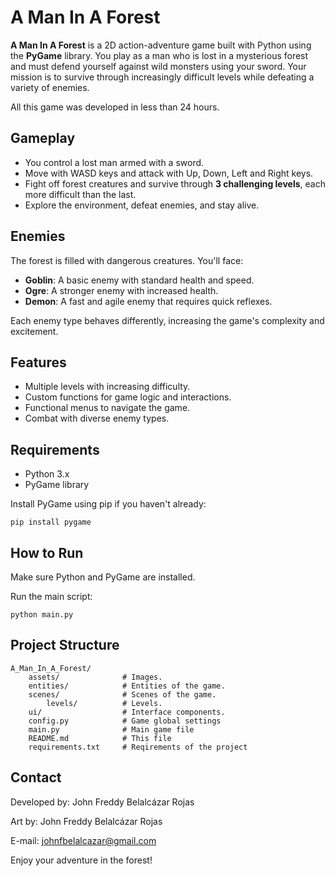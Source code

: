 # A Man In A Forest

**A Man In A Forest** is a 2D action-adventure game built with Python using the **PyGame** library. You play as a man who is lost in a mysterious forest and must defend yourself against wild monsters using your sword. Your mission is to survive through increasingly difficult levels while defeating a variety of enemies.

All this game was developed in less than 24 hours.

## Gameplay

- You control a lost man armed with a sword.
- Move with WASD keys and attack with Up, Down, Left and Right keys.
- Fight off forest creatures and survive through **3 challenging levels**, each more difficult than the last.
- Explore the environment, defeat enemies, and stay alive.

## Enemies

The forest is filled with dangerous creatures. You'll face:

- **Goblin**: A basic enemy with standard health and speed.
- **Ogre**: A stronger enemy with increased health.
- **Demon**: A fast and agile enemy that requires quick reflexes.

Each enemy type behaves differently, increasing the game's complexity and excitement.

## Features

- Multiple levels with increasing difficulty.
- Custom functions for game logic and interactions.
- Functional menus to navigate the game.
- Combat with diverse enemy types.

## Requirements

- Python 3.x
- PyGame library

Install PyGame using pip if you haven't already:

```
pip install pygame
```

## How to Run

Make sure Python and PyGame are installed.

Run the main script:

```
python main.py
```

## Project Structure

```
A_Man_In_A_Forest/
	assets/              # Images.
	entities/            # Entities of the game.
	scenes/              # Scenes of the game.
		levels/          # Levels.
	ui/                  # Interface components.
	config.py            # Game global settings
	main.py              # Main game file
	README.md            # This file
	requirements.txt     # Reqirements of the project
```

## Contact

Developed by: John Freddy Belalcázar Rojas

Art by: John Freddy Belalcázar Rojas

E-mail: johnfbelalcazar@gmail.com

Enjoy your adventure in the forest!